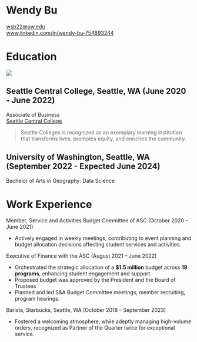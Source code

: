 # Wendy Bu
wsb22@uw.edu
<br>
www.linkedin.com/in/wendy-bu-754893244

# Education
![](https://encrypted-tbn0.gstatic.com/images?q=tbn:ANd9GcT7527GwN4fDi6dm1pmqA2YEbnsdJKx02f3RA&usqp=CAU)
## Seattle Central College, Seattle, WA (June 2020 - June 2022)
Associate of Business
<br>
[Seattle Central College][] 
> Seattle Colleges is recognized as an exemplary learning institution that transforms lives, promotes equity, and enriches the community.

## University of Washington, Seattle, WA (September 2022 - Expected June 2024)
Bachelor of Arts in Geography: Data Science

# Work Experience 
Member, Service and Activities Budget Committee of ASC (October 2020 – June 2021)

- Actively engaged in weekly meetings, contributing to event planning and budget allocation decisions affecting student services and activities.

Executive of Finance with the ASC (August 2021 – June 2022)

- Orchestrated the strategic allocation of a **$1.5 million** budget across **19 programs**, enhancing student engagement and support.
- Proposed budget was approved by the President and the Board of Trustees
- Planned and led S&A Budget Committee meetings, member recruiting, program hearings.

Barista, Starbucks, Seattle, WA (October 2018 – September 2023)

- Fostered a welcoming atmosphere, while adeptly managing high-volume orders, recognized as Partner of the Quarter twice for exceptional service.

[Seattle Central College]: https://seattlecentral.edu/
